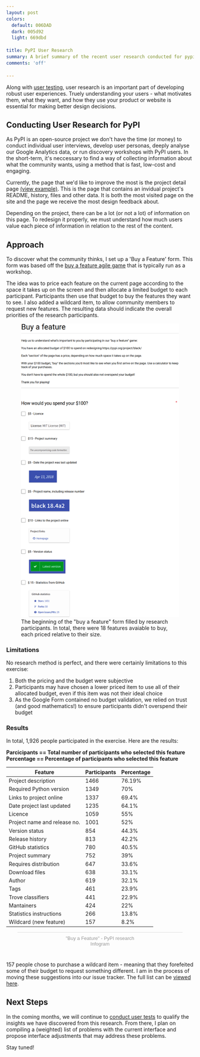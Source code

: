 ```yaml
---
layout: post
colors:
  default: 006DAD
  dark: 005d92
  light: 669dbd

title: PyPI User Research
summary: A brief summary of the recent user research conducted for pypi.org
comments: 'off'

---
```


Along with [user testing](https://whoisnicoleharris.com/2018/03/13/user-testing-warehouse.html), user research is an important part of developing robust user experiences. Truely understanding your users - what motivates them, what they want, and how they use your product or website is essential for making better design decisions.

## Conducting User Research for PyPI

As PyPI is an open-source project we don't have the time (or money) to conduct individual user interviews, develop user personas, deeply analyse our Google Analytics data, or run discovery workshops with PyPI users. In the short-term, it's neccessary to find a way of collecting information about what the community wants, using a method that is fast, low-cost and engaging.

Currently, the page that we'd like to improve the most is the project detail page [(view example)](https://pypi.org/project/black/). This is the page that contains an invidual project's README, history, files and other data. It is both the most visited page on the site and the page we receive the most design feedback about.

Depending on the project, there can be a lot (or not a lot) of information on this page. To redesign it properly, we must understand how much users value each piece of information in relation to the rest of the content.

## Approach

To discover what the community thinks, I set up a 'Buy a Feature' form. This form was based off the [buy a feature agile game](http://www.uxforthemasses.com/buy-the-feature/) that is typically run as a workshop.

The idea was to price each feature on the current page according to the space it takes up on the screen and then allocate a limited budget to each participant. Participants then use that budget to buy the features they want to see. I also added a wildcard item, to allow community members to request new features. The resulting data should indicate the overall priorities of the research participants.

<figure class="img-figure white-bg">
    <img src="/assets/img/buy-a-feature.png" alt="Buy a feature form, showing instructions and prices of individual features"/>
    <figcaption>The beginning of the "buy a feature" form filled by research participants. In total, there were 18 features avaiable to buy, each priced relative to their size.</figcaption>
</figure>

### Limitations

No research method is perfect, and there were certainly limitations to this exercise:

1. Both the pricing and the budget were subjective
2. Participants may have chosen a lower priced item to use all of their allocated budget, even if this item was not their ideal choice
3. As the Google Form contained no budget validation, we relied on trust (and good mathematics!) to ensure participants didn't overspend their budget


### Results

In total, 1,926 people participated in the exercise. Here are the results:

**Parcicipants == Total number of participants who selected this feature**<br/>
**Percentage == Percentage of participants who selected this feature**

| Feature | Participants | Percentage |
|---|---|---|
| Project description |	1466 | 76.19% |
| Required Python version	| 1349 | 70% |
| Links to project online	| 1337 | 69.4% |
| Date project last updated	| 1235 | 64.1% |
| Licence	| 1059 | 55% |
| Project name and release no. | 1001 | 52% |
| Version status | 854 | 44.3% |
| Release history	| 813 | 42.2% |
| GitHub statistics	| 780 | 40.5% |
| Project summary	| 752 | 39% |
| Requires distribution	| 647 | 33.6% |
| Download files	| 638 | 33.1% |
| Author	| 619 | 32.1% |
| Tags	| 461 | 23.9% |
| Trove classifiers	| 441 | 22.9% |
| Mantainers	| 424 | 22% |
| Statistics instructions	| 266 | 13.8% |
| Wildcard (new feature)	| 157 | 8.2% |


<div class="infogram-embed" data-id="aafb06e8-4bc6-4e49-8bbe-9e2525b18ddf" data-type="interactive" data-title="&amp;quot;Buy a Feature&amp;quot; - PyPI research"></div><script>!function(e,t,n,s){var i="InfogramEmbeds",o=e.getElementsByTagName(t)[0],d=/^http:/.test(e.location)?"http:":"https:";if(/^\/{2}/.test(s)&&(s=d+s),window[i]&&window[i].initialized)window[i].process&&window[i].process();else if(!e.getElementById(n)){var a=e.createElement(t);a.async=1,a.id=n,a.src=s,o.parentNode.insertBefore(a,o)}}(document,"script","infogram-async","https://e.infogram.com/js/dist/embed-loader-min.js");</script><div style="padding:8px 0;font-family:Arial!important;font-size:13px!important;line-height:15px!important;text-align:center;border-top:1px solid #dadada;margin:0 30px"><a href="https://infogram.com/aafb06e8-4bc6-4e49-8bbe-9e2525b18ddf" style="color:#989898!important;text-decoration:none!important;" target="_blank">"Buy a Feature" - PyPI research</a><br><a href="https://infogram.com" style="color:#989898!important;text-decoration:none!important;" target="_blank" rel="nofollow">Infogram</a></div>

<br/>

157 people chose to purchase a wildcard item - meaning that they forefeited some of their budget to request something different. I am in the process of moving these suggestions into our issue tracker. The full list can be [viewed here](https://github.com/pypa/warehouse/issues/4335).

## Next Steps

In the coming months, we will continue to [conduct user tests](https://whoisnicoleharris.com/2018/03/13/user-testing-warehouse.html) to qualify the insights we have discovered from this research. From there, I plan on compiling a (weighted) list of problems with the current interface and propose interface adjustments that may address these problems.

Stay tuned!
